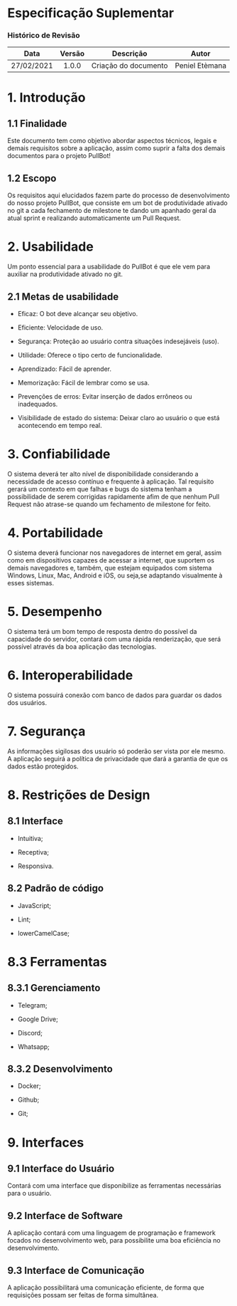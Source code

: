 # Especificação Suplementar

### Histórico de Revisão
|Data|  Versão|  Descrição|  Autor| 
:-:|:-:|:-:|:-:
27/02/2021| 1.0.0| Criação do documento| Peniel Etèmana|

# 1. Introdução
## 1.1 Finalidade

Este documento tem como objetivo abordar aspectos técnicos, legais e demais requisitos sobre a aplicação, assim como suprir a falta dos demais documentos para o projeto PullBot! 


## 1.2 Escopo

Os requisitos aqui elucidados fazem parte do processo de desenvolvimento do nosso projeto PullBot, que consiste em um bot de produtividade ativado no git a cada fechamento de milestone te dando um apanhado geral da atual sprint e realizando automaticamente um Pull Request.
# 2. Usabilidade

Um ponto essencial para a usabilidade do PullBot é que ele vem para auxiliar na produtividade ativado no git.


## 2.1 Metas de usabilidade

  *  Eficaz: O bot deve alcançar seu objetivo.

  *  Eficiente: Velocidade de uso.

  *  Segurança: Proteção ao usuário contra situações indesejáveis (uso).

  *  Utilidade: Oferece o tipo certo de funcionalidade.

  *  Aprendizado: Fácil de aprender.

  *  Memorização: Fácil de lembrar como se usa.

  *  Prevenções de erros: Evitar inserção de dados errôneos ou inadequados.

  * Visibilidade de estado do sistema: Deixar claro ao usuário o que está acontecendo em tempo real.

# 3. Confiabilidade

O sistema deverá ter alto nível de disponibilidade considerando a necessidade de acesso contínuo e frequente à aplicação. Tal requisito gerará um contexto em que falhas e bugs do sistema tenham a possibilidade de serem corrigidas rapidamente afim de que nenhum Pull Request não atrase-se quando um fechamento de milestone for feito.


# 4. Portabilidade

O sistema deverá funcionar nos navegadores de internet em geral, assim como em dispositivos capazes de acessar a internet, que suportem os demais navegadores e, também, que estejam equipados com sistema Windows, Linux, Mac, Android e iOS, ou seja,se adaptando visualmente à esses sistemas.


# 5. Desempenho

O sistema terá um bom tempo de resposta dentro do possível da capacidade do servidor, contará com uma rápida renderização, que será possível através da boa aplicação das tecnologias.


# 6. Interoperabilidade

O sistema possuirá conexão com banco de dados para guardar os dados dos usuários.


# 7. Segurança

As informações sigilosas dos usuário só poderão ser vista por ele mesmo. A aplicação seguirá a política de privacidade que dará a garantia de que os dados estão protegidos.


# 8. Restrições de Design

## 8.1 Interface

  *  Intuitiva;

  *  Receptiva;

  *  Responsiva.

## 8.2 Padrão de código

   * JavaScript;

   * Lint;

   * lowerCamelCase;

# 8.3 Ferramentas
## 8.3.1 Gerenciamento

  *  Telegram;

  *  Google Drive;

  *  Discord;

  *  Whatsapp;

## 8.3.2 Desenvolvimento

  *  Docker;

  *  Github;

  *  Git;

# 9. Interfaces

## 9.1 Interface do Usuário

Contará com uma interface que disponibilize as ferramentas necessárias para o usuário.


## 9.2 Interface de Software

A aplicação contará com uma linguagem de programação e framework focados no desenvolvimento web, para possibilite uma boa eficiência no desenvolvimento.


## 9.3 Interface de Comunicação

A aplicação possibilitará uma comunicação eficiente, de forma que requisições possam ser feitas de forma simultânea.
